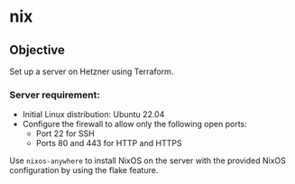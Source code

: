 # nix
## Objective

Set up a server on Hetzner using Terraform.

### Server requirement:
- Initial Linux distribution: Ubuntu 22.04
- Configure the firewall to allow only the following open ports:
  - Port 22 for SSH
  - Ports 80 and 443 for HTTP and HTTPS

Use `nixos-anywhere` to install NixOS on the server with the provided NixOS configuration by using the flake feature.


